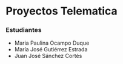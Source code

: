 # Proyectos Telematica

### Estudiantes 
- Maria Paulina Ocampo Duque
- María José Gutiérrez Estrada
- Juan José Sánchez Cortés
